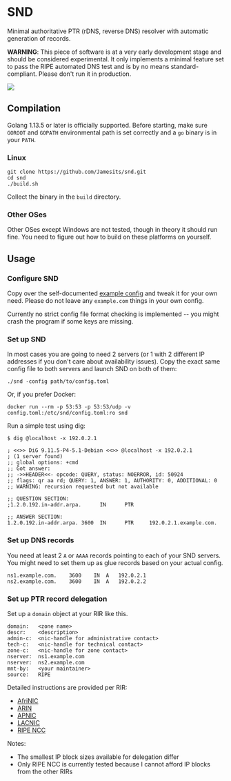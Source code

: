 # SND

Minimal authoritative PTR (rDNS, reverse DNS) resolver with automatic generation of records.

**WARNING**: This piece of software is at a very early development stage and should be considered experimental. It only implements a minimal feature set to pass the RIPE automated DNS test and is by no means standard-compliant. Please don't run it in production. 

[![](https://images.microbadger.com/badges/image/jamesits/snd.svg)](https://microbadger.com/images/jamesits/snd "Get your own image badge on microbadger.com")

## Compilation

Golang 1.13.5 or later is officially supported. Before starting, make sure `GOROOT` and `GOPATH` environmental path is set correctly and a `go` binary is in your `PATH`.

### Linux

```shell
git clone https://github.com/Jamesits/snd.git
cd snd
./build.sh
```

Collect the binary in the `build` directory.

### Other OSes

Other OSes except Windows are not tested, though in theory it should run fine. You need to figure out how to build on these platforms on yourself.

## Usage

### Configure SND

Copy over the self-documented [example config](examples/config.toml) and tweak it for your own need. Please do not leave any `example.com` things in your own config. 

Currently no strict config file format checking is implemented -- you might crash the program if some keys are missing. 

### Set up SND

In most cases you are going to need 2 servers (or 1 with 2 different IP addresses if you don't care about availability issues). Copy the exact same config file to both servers and launch SND on both of them:

```shell
./snd -config path/to/config.toml
```

Or, if you prefer Docker:

```shell
docker run --rm -p 53:53 -p 53:53/udp -v config.toml:/etc/snd/config.toml:ro snd
```

Run a simple test using dig:

```shell
$ dig @localhost -x 192.0.2.1

; <<>> DiG 9.11.5-P4-5.1-Debian <<>> @localhost -x 192.0.2.1
; (1 server found)
;; global options: +cmd
;; Got answer:
;; ->>HEADER<<- opcode: QUERY, status: NOERROR, id: 50924
;; flags: qr aa rd; QUERY: 1, ANSWER: 1, AUTHORITY: 0, ADDITIONAL: 0
;; WARNING: recursion requested but not available

;; QUESTION SECTION:
;1.2.0.192.in-addr.arpa.      IN      PTR

;; ANSWER SECTION:
1.2.0.192.in-addr.arpa. 3600  IN      PTR     192.0.2.1.example.com.
```

### Set up DNS records

You need at least 2 `A` or `AAAA` records pointing to each of your SND servers. You might need to set them up as glue records based on your actual config.

```
ns1.example.com.	3600	IN	A	192.0.2.1
ns2.example.com.	3600	IN	A	192.0.2.2
```

### Set up PTR record delegation

Set up a `domain` object at your RIR like this. 

```
domain:   <zone name>
descr:    <description>
admin-c:  <nic-handle for administrative contact>
tech-c:   <nic-handle for technical contact>
zone-c:   <nic-handle for zone contact>
nserver:  ns1.example.com
nserver:  ns2.example.com
mnt-by:   <your maintainer>
source:   RIPE
```

Detailed instructions are provided per RIR:

* [AfriNIC](https://afrinic.net/support/requesting-reverse-delegation)
* [ARIN](https://www.arin.net/resources/manage/reverse/)
* [APNIC](https://www.apnic.net/manage-ip/manage-resources/reverse-dns/)
* [LACNIC](https://www.lacnic.net/685/2/lacnic/5-delegation-of-reverse-resolution)
* [RIPE NCC](https://www.ripe.net/manage-ips-and-asns/db/support/configuring-reverse-dns)

Notes:

* The smallest IP block sizes available for delegation differ
* Only RIPE NCC is currently tested because I cannot afford IP blocks from the other RIRs
